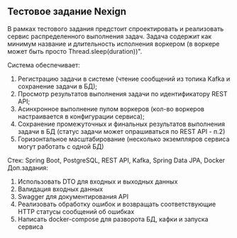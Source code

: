 ## Тестовое задание Nexign
В рамках тестового задания предстоит спроектировать и реализовать сервис распределенного выполнения задач. 
Задача содержит как минимум название и длительность исполнения воркером (в воркере может быть просто Thread.sleep(duration))".

Система обеспечивает:
1. Регистрацию задачи в системе (чтение сообщений из топика Kafka и сохранение задачи в БД);
2. Просмотр результатов выполнения задачи по идентификатору REST API;
3. Асинхронное выполнение пулом воркеров (кол-во воркеров настраивается в конфигурации сервиса);
4. Сохранение промежуточных и финальных результатов выполнения задачи в БД (статус задачи может опрашиваться по REST API - п.2)
5. Горизонтальное масштабирование (несколько экземпляров сервиса могут работать с одной БД)

Стек: Spring Boot, PostgreSQL, REST API, Kafka, Spring Data JPA, Docker
Доп.задания:
1. Использовать DTO для входных и выходных данных
2. Валидация входных данных
3. Swagger для документирования API
4. Реализовать обработку ошибок и возвращать соответствующие HTTP статусы сообщений об ошибках
5. Написать docker-compose для разворота БД, кафки и запуска сервиса